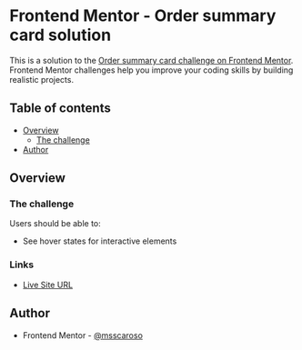 # Frontend Mentor - Order summary card solution

This is a solution to the [Order summary card challenge on Frontend Mentor](https://www.frontendmentor.io/challenges/order-summary-component-QlPmajDUj). Frontend Mentor challenges help you improve your coding skills by building realistic projects.

## Table of contents

- [Overview](#overview)
    - [The challenge](#the-challenge)
- [Author](#author)


## Overview

### The challenge

Users should be able to:

- See hover states for interactive elements

### Links

- [Live Site URL](https://jovial-shockley-4e96f6.netlify.app/)


## Author

- Frontend Mentor - [@msscaroso](https://www.frontendmentor.io/profile/msscaroso)

